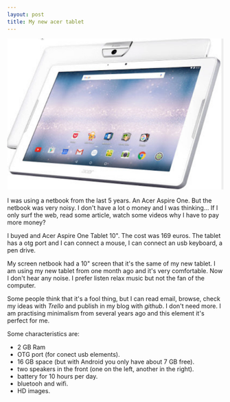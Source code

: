 ```yaml
---
layout: post
title: My new acer tablet
---
```

![tablet](./images/201803105110_212951.png)

I was using a netbook from the last 5 years. An Acer Aspire One. But the netbook was
very noisy. I don't have a lot o money and I was thinking... If I only surf the web,
 read some article, watch some videos why I have to pay more money?
 
 I buyed and Acer Aspire One Tablet 10". The cost was 169 euros. The tablet has a
 otg port and I can connect a mouse, I can connect an usb keyboard, a pen drive.
 
 My screen netbook had a 10" screen that it's the same of my new tablet. I am using 
 my new tablet from one month ago and it's very comfortable. Now I don't hear any noise. 
 I prefer listen relax music but not the fan of the computer.
 
 Some people think that it's a fool thing, but I can read email, browse, check my ideas with 
 *Trello* and publish in my blog with *github*. I don't need more. I am practising
 minimalism from several years ago and this element it's perfect for me.
 
 Some characteristics are:
 
 - 2 GB Ram
 - OTG port (for conect usb elements).
 - 16 GB space (but with Android you only have about 7 GB free).
 - two speakers in the front (one on the left, another in the right).
 - battery for 10 hours per day.
 - bluetooh and wifi.
 - HD images.
